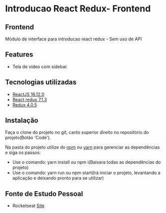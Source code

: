# Introducao React Redux- Frontend

## Frontend
Módulo de interface para introducao react redux - Sem uso de API

## Features
- Tela de vídeo com sidebar.

## Tecnologias utilizadas
- [ReactJS 16.12.0](https://pt-br.reactjs.org/)
- [React redux 7.1.3](https://react-redux.js.org/)
- [Redux 4.0.5](https://redux.js.org/)

## Instalação
Faça o clone do projeto no git, canto superior direito no repositório do projeto(Botão 'Code').

Na pasta do projeto utilize do [npm](https://www.npmjs.com/) ou [yarn](https://yarnpkg.com/) para gerenciar as dependências e siga os passos:
- Use o comando: yarn install ou npm i(Baixara todas as dependências do projeto)
- Use o comando: yarn run ou npm start(Irá iniciar o projeto, levantando a aplicação e deixando pronto para se utilizar)

## Fonte de Estudo Pessoal
- Rocketseat [Site](https://www.rocketseat.com.br/)
